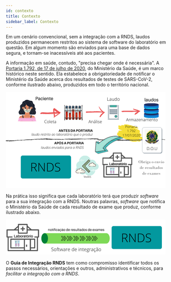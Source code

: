 ```yaml
---
id: contexto
title: Contexto
sidebar_label: Contexto
---
```


Em um cenário convencional, sem a integração com a RNDS, laudos produzidos permanecem restritos ao sistema de software do laboratório em questão.
Em algum momento são enviados para uma base de dados segura, e tornam-se inacessíveis até aos pacientes.

A informação em saúde, contudo, "precisa chegar onde é necessária". A [Portaria 1.792, de 17 de julho de 2020](https://www.in.gov.br/en/web/dou/-/portaria-n-1.792-de-17-de-julho-de-2020-267730859), do Ministério da Saúde,
é um marco histórico neste sentido. Ela estabelece a obrigatoriedade de notificar o Ministério da Saúde acerca dos resultados de testes de SARS-CoV-2, conforme ilustrado abaixo, produzidos em todo o território nacional.

![img](../static/img/laboratorio.png)

Na prática isso significa que cada laboratório terá que produzir _software_ para a sua integração com a RNDS. Noutras palavras, _software_ que notifica o Ministério da Saúde de cada resultado de exame que produz, conforme ilustrado abaixo.

![img](../static/img/pratica.png)

O **Guia de Integração RNDS** tem como compromisso identificar todos
os passos necessários, orientações e outros, administrativos e técnicos, para _facilitar a integração com a RNDS_.
